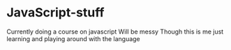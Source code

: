 # JavaScript-stuff

Currently doing a course on javascript
Will be messy
Though this is me just learning and playing around with the language
